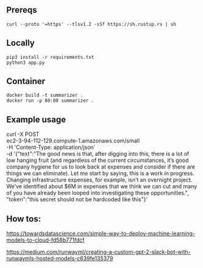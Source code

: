 ## Prereqs
	curl --proto '=https' --tlsv1.2 -sSf https://sh.rustup.rs | sh

## Locally
	pip3 install -r requirements.txt
	python3 app.py


## Container
	docker build -t summarizer .
	docker run -p 80:80 summarizer .

## Example usage

curl -X POST   \
 ec2-3-94-112-129.compute-1.amazonaws.com/small  \
-H 'Content-Type: application/json' \
-d '{"text":"The good news is that, after digging into this, there is a lot of low hanging fruit (and regardless of the current circumstances, it’s good company hygiene for us to look back at expenses and consider if there are things we can eliminate). Let me start by saying, this is a work in progress. Changing infrastructure expenses, for example, isn’t an overnight project. We’ve identified about $6M in expenses that we think we can cut and many of you have already been looped into investigating these opportunities.", "token":"this secret should not be hardcoded like this"}'

## How tos:

https://towardsdatascience.com/simple-way-to-deploy-machine-learning-models-to-cloud-fd58b771fdcf

https://medium.com/runwayml/creating-a-custom-gpt-2-slack-bot-with-runwaymls-hosted-models-c639fe135379


